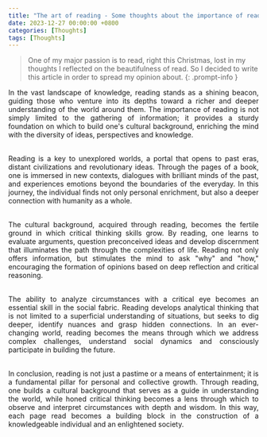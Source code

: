 ```yaml
---
title: "The art of reading - Some thoughts about the importance of read 👓​"
date: 2023-12-27 00:00:00 +0800
categories: [Thoughts]
tags: [Thoughts]
---
```



> One of my major passion is to read, right this Christmas, lost in my thoughts I reflected on the beautifulness of read. So I decided to write this article in order to spread my opinion about.
{: .prompt-info } 

<div style="text-align: justify">
In the vast landscape of knowledge, reading stands as a shining beacon, guiding those who venture into its depths toward a richer and deeper understanding of the world around them. The importance of reading is not simply limited to the gathering of information; it provides a sturdy foundation on which to build one's cultural background, enriching the mind with the diversity of ideas, perspectives and knowledge.
<br><br>


Reading is a key to unexplored worlds, a portal that opens to past eras, distant civilizations and revolutionary ideas. Through the pages of a book, one is immersed in new contexts, dialogues with brilliant minds of the past, and experiences emotions beyond the boundaries of the everyday. In this journey, the individual finds not only personal enrichment, but also a deeper connection with humanity as a whole.
<br><br>


The cultural background, acquired through reading, becomes the fertile ground in which critical thinking skills grow. By reading, one learns to evaluate arguments, question preconceived ideas and develop discernment that illuminates the path through the complexities of life. Reading not only offers information, but stimulates the mind to ask "why" and "how," encouraging the formation of opinions based on deep reflection and critical reasoning.
<br><br>


The ability to analyze circumstances with a critical eye becomes an essential skill in the social fabric. Reading develops analytical thinking that is not limited to a superficial understanding of situations, but seeks to dig deeper, identify nuances and grasp hidden connections. In an ever-changing world, reading becomes the means through which we address complex challenges, understand social dynamics and consciously participate in building the future.
<br><br>


In conclusion, reading is not just a pastime or a means of entertainment; it is a fundamental pillar for personal and collective growth. Through reading, one builds a cultural background that serves as a guide in understanding the world, while honed critical thinking becomes a lens through which to observe and interpret circumstances with depth and wisdom. In this way, each page read becomes a building block in the construction of a knowledgeable individual and an enlightened society.
</div>